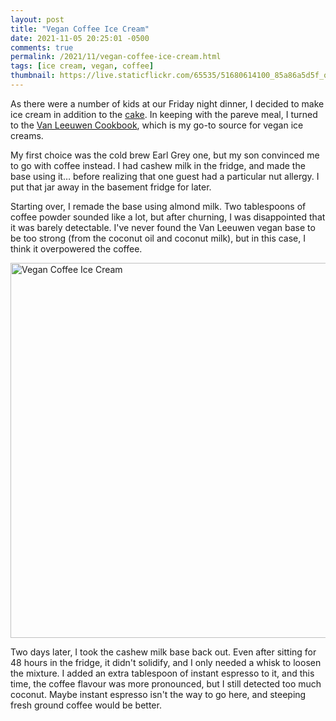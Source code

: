 ```yaml
---
layout: post
title: "Vegan Coffee Ice Cream"
date: 2021-11-05 20:25:01 -0500
comments: true
permalink: /2021/11/vegan-coffee-ice-cream.html
tags: [ice cream, vegan, coffee]
thumbnail: https://live.staticflickr.com/65535/51680614100_85a86a5d5f_q.jpg
---
```


As there were a number of kids at our Friday night dinner, I decided
to make ice cream in addition to the [cake](/2021/11/dairy-free-chocolate-cake.html).
In keeping with the pareve meal, I turned to the [Van Leeuwen Cookbook](https://vanleeuwenicecream.com/product/van-leeuwen-cookbook/), which is my go-to source for vegan ice creams. 

My first choice was the cold brew Earl Grey one, but my son convinced
me to go with coffee instead. I had cashew milk in the fridge, and 
made the base using it… before realizing that one guest had a 
particular nut allergy. I put that jar away in the basement fridge
for later.

Starting over, I remade the base using almond milk. Two tablespoons
of coffee powder sounded like a lot, but after churning, I was
disappointed that it was barely detectable. I've never found the
Van Leeuwen vegan base to be too strong (from the coconut oil and
coconut milk), but in this case, I think it overpowered the coffee.

<a data-flickr-embed="true" href="https://www.flickr.com/photos/gnuf/51680614100/in/photostream/" title="Vegan Coffee Ice Cream"><img src="https://live.staticflickr.com/65535/51680614100_85a86a5d5f_c.jpg" width="800" height="600" alt="Vegan Coffee Ice Cream"></a><script async src="//embedr.flickr.com/assets/client-code.js" charset="utf-8"></script>

Two days later, I took the cashew milk base back out.  Even after
sitting for 48 hours in the fridge, it didn't solidify, and
I only needed a whisk to loosen the mixture. I added an extra
tablespoon of instant espresso to it, and this time, the coffee 
flavour was more pronounced, but I still detected too much coconut.
Maybe instant espresso isn't the way to go here, and steeping fresh
ground coffee would be better.
